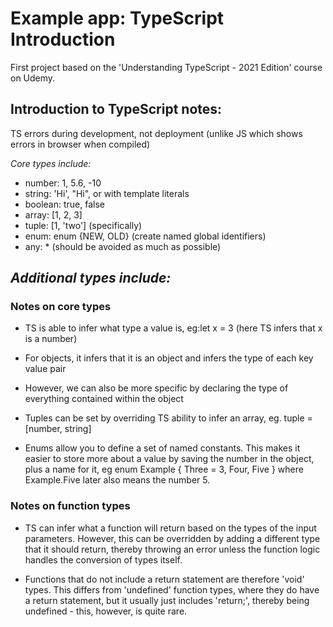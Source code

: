 # Example app: TypeScript Introduction

First project based on the 'Understanding TypeScript - 2021 Edition' course on Udemy.

## Introduction to TypeScript notes:

TS errors during development, not deployment (unlike JS which shows errors in browser when compiled)

*Core types include:*
- number: 1, 5.6, -10
- string: 'Hi', "Hi", or with template literals
- boolean: true, false
- array: [1, 2, 3]
- tuple: [1, 'two'] (specifically)
- enum: enum {NEW, OLD} (create named global identifiers)
- any: * (should be avoided as much as possible)

*Additional types include:*
- 

### Notes on core types
- TS is able to infer what type a value is, eg:let x = 3 (here TS infers that x is a number)

- For objects, it infers that it is an object and infers the type of each key value pair

- However, we can also be more specific by declaring the type of everything contained within the object

- Tuples can be set by overriding TS ability to infer an array, eg. tuple = [number, string]

- Enums allow you to define a set of named constants. This makes it easier to store more about a value by saving the number in the object, plus a name for it, eg enum Example { Three = 3, Four, Five } where Example.Five later also means the number 5.

### Notes on function types

- TS can infer what a function will return based on the types of the input parameters. However, this can be overridden by adding a different type that it should return, thereby throwing an error unless the function logic handles the conversion of types itself.

- Functions that do not include a return statement are therefore 'void' types. This differs from 'undefined' function types, where they do have a return statement, but it usually just includes 'return;', thereby being undefined - this, however, is quite rare.